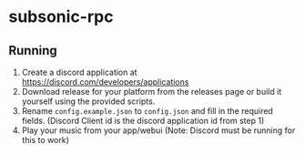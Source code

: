 # subsonic-rpc

## Running
1. Create a discord application at https://discord.com/developers/applications 
2. Download release for your platform from the releases page or build it yourself using the provided scripts.
3. Rename `config.example.json` to `config.json` and fill in the required fields. (Discord Client id is the discord application id from step 1)
4. Play your music from your app/webui (Note: Discord must be running for this to work)
